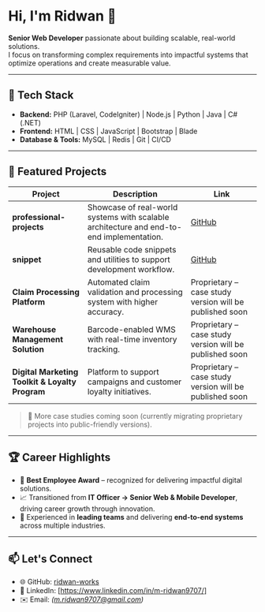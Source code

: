 # Hi, I'm Ridwan 👋  

**Senior Web Developer** passionate about building scalable, real-world solutions.  
I focus on transforming complex requirements into impactful systems that optimize operations and create measurable value.  

---

## 🔧 Tech Stack  
- **Backend:** PHP (Laravel, CodeIgniter) | Node.js | Python | Java | C# (.NET)  
- **Frontend:** HTML | CSS | JavaScript | Bootstrap | Blade  
- **Database & Tools:** MySQL | Redis | Git | CI/CD  

---

## 🚀 Featured Projects  

| Project | Description | Link |
|---------|-------------|------|
| **professional-projects** | Showcase of real-world systems with scalable architecture and end-to-end implementation. | [GitHub](https://github.com/ridwan-works/professional-projects) |
| **snippet** | Reusable code snippets and utilities to support development workflow. | [GitHub](https://github.com/ridwan-works/snippet) |
| **Claim Processing Platform** | Automated claim validation and processing system with higher accuracy. | Proprietary – case study version will be published soon |
| **Warehouse Management Solution** | Barcode-enabled WMS with real-time inventory tracking. | Proprietary – case study version will be published soon |
| **Digital Marketing Toolkit & Loyalty Program** | Platform to support campaigns and customer loyalty initiatives. | Proprietary – case study version will be published soon |

> 📝 More case studies coming soon (currently migrating proprietary projects into public-friendly versions).  

---

## 🏆 Career Highlights  
- 🏅 **Best Employee Award** – recognized for delivering impactful digital solutions.  
- 📈 Transitioned from **IT Officer → Senior Web & Mobile Developer**, driving career growth through innovation.  
- 🤝 Experienced in **leading teams** and delivering **end-to-end systems** across multiple industries.  

---

## 📫 Let's Connect  
- 🌐 GitHub: [ridwan-works](https://github.com/ridwan-works)  
- 💼 LinkedIn: [https://www.linkedin.com/in/m-ridwan9707/]  
- ✉️ Email: *(m.ridwan9707@gmail.com)*  
